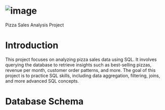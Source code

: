 # ![image](https://github.com/user-attachments/assets/1c368d8c-693c-4d03-ab92-2eb745734dd3)
 Pizza Sales Analysis Project

# Introduction
This project focuses on analyzing pizza sales data using SQL. It involves querying the database to retrieve insights such as best-selling pizzas, revenue per month, customer order patterns, and more. The goal of this project is to practice SQL skills, including data aggregation, filtering, joins, and more advanced SQL concepts.

# Database Schema


